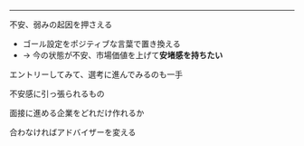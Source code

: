 

-----------

不安、弱みの起因を押さえる
- ゴール設定をポジティブな言葉で置き換える
- → 今の状態が不安、市場価値を上げて**安堵感を持ちたい**


エントリーしてみて、選考に進んでみるのも一手

不安感に引っ張られるもの

面接に進める企業をどれだけ作れるか

合わなければアドバイザーを変える